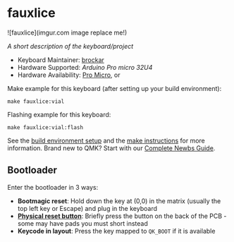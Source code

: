 # fauxlice

![fauxlice](imgur.com image replace me!)

_A short description of the keyboard/project_

- Keyboard Maintainer: [brockar](https://github.com/brockar)
- Hardware Supported: _Arduino Pro micro 32U4_
- Hardware Availability: [Pro Micro](https://www.aliexpress.com/item/32888212119.html?spm=a2g0o.productlist.main.3.29f09l6I9l6IVu&algo_pvid=da638c9c-c142-47e2-bf8c-131e61f3c606&algo_exp_id=da638c9c-c142-47e2-bf8c-131e61f3c606-1&pdp_npi=4%40dis%21USD%214.32%213.50%21%21%214.32%213.50%21%402103080f17233088115137814e6b73%2112000029855280287%21sea%21AR%212118067180%21X&curPageLogUid=oi84iPzdVYtT&utparam-url=scene%3Asearch%7Cquery_from%3A), or

Make example for this keyboard (after setting up your build environment):

    make fauxlice:vial

Flashing example for this keyboard:

    make fauxlice:vial:flash

See the [build environment setup](https://docs.qmk.fm/#/getting_started_build_tools) and the [make instructions](https://docs.qmk.fm/#/getting_started_make_guide) for more information. Brand new to QMK? Start with our [Complete Newbs Guide](https://docs.qmk.fm/#/newbs).

## Bootloader

Enter the bootloader in 3 ways:

- **Bootmagic reset**: Hold down the key at (0,0) in the matrix (usually the top left key or Escape) and plug in the keyboard
- **[Physical reset button](https://cdn.sparkfun.com/assets/6/d/3/4/a/523c8e23757b7fbe5f8b4584.png)**: Briefly press the button on the back of the PCB - some may have pads you must short instead
- **Keycode in layout**: Press the key mapped to `QK_BOOT` if it is available
